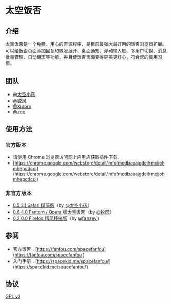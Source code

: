 # 太空饭否

## 介绍

太空饭否是一个免费、用心的开源程序，是目前最强大最好用的饭否浏览器扩展。可以给饭否页面添加回复和转发展开、桌面通知、浮动输入框、多用户切换、消息批量管理、自动翻页等功能，并且使饭否页面变得更美更舒心，符合您的使用习惯。

## 团队

* [@太空小孩](https://fanfou.com/anegie)
* [@锐风](https://fanfou.com/ruif)
* [@Xidorn](https://fanfou.com/xidorn)
* [@.rex](https://fanfou.com/zhasm)

## 使用方法

### 官方版本

* 请使用 Chrome 浏览器访问网上应用店获取插件下载。
* [https://chrome.google.com/webstore/detail/mfofmcdbaeajgdeihmcjjohmhepcdcol](https://chrome.google.com/webstore/detail/mfofmcdbaeajgdeihmcjjohmhepcdcol)

### 非官方版本

* [0.5.3.1 Safari 精简版](https://dl.dropbox.com/u/2912260/apps/space_fanfou_safari_0531.safariextz)（by [@太空小孩](https://fanfou.com/anegie)）
* [0.6.4.0 Fantom / Opera 版太空饭否](https://addons.opera.com/zh-cn/extensions/details/fantom)（by [@锐风](https://fanfou.com/ruif)）
* [0.2.0.0 Firefox 精简移植版](https://userstyles.org/styles/44399/fanfou-style
)（by [@fanzeyi](https://fanfou.com/fanzeyi))

## 参阅

* 官方饭否：[https://fanfou.com/spacefanfou](https://fanfou.com/spacefanfou )
* 入门手册：[https://spacekid.me/spacefanfou/](https://spacekid.me/spacefanfou/)

## 协议

[GPL v3](COPYING)
